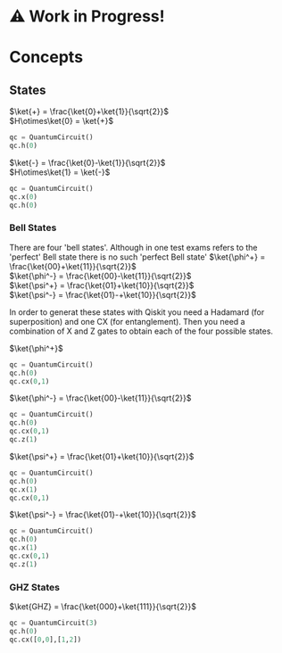 # ⚠️ Work in Progress!

# Concepts

## States
$`\ket{+} = \frac{\ket{0}+\ket{1}}{\sqrt{2}}`$  
$`H\otimes\ket{0} = \ket{+}`$  
```python
qc = QuantumCircuit()
qc.h(0)
```
$`\ket{-} = \frac{\ket{0}-\ket{1}}{\sqrt{2}}`$  
$`H\otimes\ket{1} = \ket{-}`$
```python
qc = QuantumCircuit()
qc.x(0)
qc.h(0)
```
### Bell States
There are four 'bell states'. Although in one test exams refers to the 'perfect' Bell state there is no such 'perfect Bell state'
$`\ket{\phi^+} = \frac{\ket{00}+\ket{11}}{\sqrt{2}}`$  
$`\ket{\phi^-} = \frac{\ket{00}-\ket{11}}{\sqrt{2}}`$  
$`\ket{\psi^+} = \frac{\ket{01}+\ket{10}}{\sqrt{2}}`$  
$`\ket{\psi^-} = \frac{\ket{01}-+\ket{10}}{\sqrt{2}}`$  

In order to generat these states with Qiskit you need a Hadamard (for superposition) and one CX (for entanglement). Then you need a combination of X and Z gates to obtain each of the four possible states.

$`\ket{\phi^+}`$  
```python
qc = QuantumCircuit()
qc.h(0)
qc.cx(0,1)
```
$`\ket{\phi^-} = \frac{\ket{00}-\ket{11}}{\sqrt{2}}`$  
```python
qc = QuantumCircuit()
qc.h(0)
qc.cx(0,1)
qc.z(1)
```
$`\ket{\psi^+} = \frac{\ket{01}+\ket{10}}{\sqrt{2}}`$  
```python
qc = QuantumCircuit()
qc.h(0)
qc.x(1)
qc.cx(0,1)
```
$`\ket{\psi^-} = \frac{\ket{01}-+\ket{10}}{\sqrt{2}}`$  
```python
qc = QuantumCircuit()
qc.h(0)
qc.x(1)
qc.cx(0,1)
qc.z(1)
```
### GHZ States
$`\ket{GHZ} = \frac{\ket{000}+\ket{111}}{\sqrt{2}}`$  
```python
qc = QuantumCircuit(3)
qc.h(0)
qc.cx([0,0],[1,2])
```
